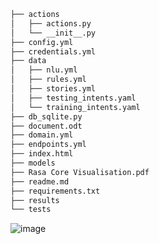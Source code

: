 ```bash
├── actions
│   ├── actions.py
│   └── __init__.py
├── config.yml
├── credentials.yml
├── data
│   ├── nlu.yml
│   ├── rules.yml
│   ├── stories.yml
│   ├── testing_intents.yaml
│   └── training_intents.yaml
├── db_sqlite.py
├── document.odt
├── domain.yml
├── endpoints.yml
├── index.html
├── models
├── Rasa Core Visualisation.pdf
├── readme.md
├── requirements.txt
├── results
└── tests
```

![image](https://user-images.githubusercontent.com/115154499/198951561-039d0a90-7464-4428-a2f7-b4471f9cf130.png)

